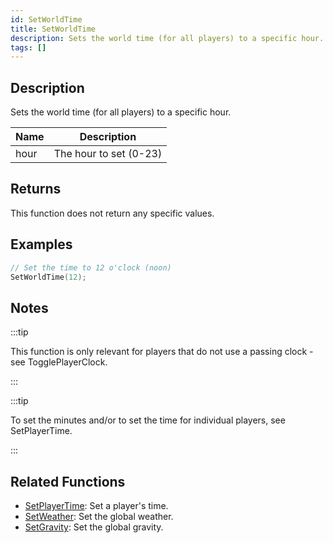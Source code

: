 ```yaml
---
id: SetWorldTime
title: SetWorldTime
description: Sets the world time (for all players) to a specific hour.
tags: []
---
```


## Description

Sets the world time (for all players) to a specific hour.

| Name | Description            |
| ---- | ---------------------- |
| hour | The hour to set (0-23) |

## Returns

This function does not return any specific values.

## Examples

```c
// Set the time to 12 o'clock (noon)
SetWorldTime(12);
```

## Notes

:::tip

This function is only relevant for players that do not use a passing clock - see TogglePlayerClock.

:::

:::tip

To set the minutes and/or to set the time for individual players, see SetPlayerTime.

:::

## Related Functions

- [SetPlayerTime](../functions/SetPlayerTime.md): Set a player's time.
- [SetWeather](../functions/SetWeather.md): Set the global weather.
- [SetGravity](../functions/SetGravity.md): Set the global gravity.
